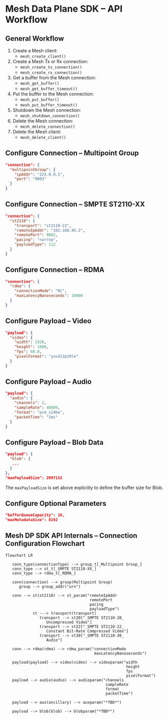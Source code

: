 # Mesh Data Plane SDK – API Workflow
## General Workflow
1. Create a Mesh client:
   * `mesh_create_client()`
1. Create a Mesh Tx or Rx connection:
   * `mesh_create_tx_connection()`
   * `mesh_create_rx_connection()`
1. Get a buffer from the Mesh connection:
   * `mesh_get_buffer()`
   * `mesh_get_buffer_timeout()`
1. Put the buffer to the Mesh connection:
   * `mesh_put_buffer()`
   * `mesh_put_buffer_timeout()`
1. Shutdown the Mesh connection:
   * `mesh_shutdown_connection()`
1. Delete the Mesh connection:
   * `mesh_delete_connection()`
1. Delete the Mesh client:
   * `mesh_delete_client()`

## Configure Connection – Multipoint Group
```json
"connection": {
  "multipointGroup": {
    "ipAddr": "224.0.0.1",
    "port": "9003"
  }
}
```

## Configure Connection – SMPTE ST2110-XX
```json
"connection": {
  "st2110": {
    "transport": "st2110-22",
    "remoteIpAddr": "192.168.95.2",
    "remotePort": 9002,
    "pacing": "narrow",
    "payloadType": 112
  }
}
```

## Configure Connection – RDMA
```json
"connection": {
  "rdma": {
    "connectionMode": "RC",
    "maxLatencyNanoseconds": 10000
  }
}
```

## Configure Payload – Video
```json
"payload": {
  "video": {
    "width": 1920,
    "height": 1080,
    "fps": 60.0,
    "pixelFormat": "yuv422p10le"
  }
}
```

## Configure Payload – Audio
```json
"payload": {
  "audio": {
    "channels": 2,
    "sampleRate": 48000,
    "format": "pcm_s24be",
    "packetTime": "1ms"
  }
}
```

## Configure Payload – Blob Data
```json
"payload": {
  "blob": {
   ...
  }   
},
"maxPayloadSize": 2097152
```
The `maxPayloadSize` is set above explicitly to define the buffer size for Blob.

## Configure Optional Parameters
```json
"bufferQueueCapacity": 16,
"maxMetadataSize": 8192
```

## Mesh DP SDK API Internals – Connection Configuration Flowchart

```mermaid
flowchart LR

   conn_type(connectionType) --> group_t[_Multipoint Group_]
   conn_type --> st_t[_SMPTE ST2110-XX_]
   conn_type --> rdma_t[_RDMA_]

   conn(connection) --> group(Multipoint Group)
      group --> group_addr("urn")

   conn --> st(st2110) --> st_param("remoteIpAddr
                                     remotePort
                                     pacing
                                     payloadType")
            st ---> transport(transport)
               transport --> st20["_SMPTE ST2110-20_ 
                  Uncompressed Video"]
               transport --> st22["_SMPTE ST2110-22_
                  Constant Bit-Rate Compressed Video"]
               transport --> st30["_SMPTE ST2110-30_
                  Audio"]

   conn --> rdma(rdma) --> rdma_param("connectionMode
                                       maxLatencyNanoseconds")

   payload(payload) --> video(video) --> videoparam("width
                                                     height
                                                     fps
                                                     pixelFormat")
   payload --> audio(audio) --> audioparam("channels
                                            sampleRate
                                            format
                                            packetTime")

   payload --> aux(ancillary) --> auxparam("*TBD*")

   payload --> blob(blob) --> blobparam("*TBD*")
```
